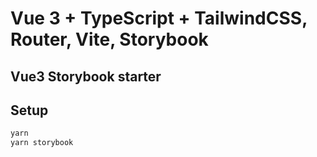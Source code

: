 # Vue 3 + TypeScript + TailwindCSS, Router, Vite, Storybook

## Vue3 Storybook starter

## Setup

```bash
yarn
yarn storybook

```
